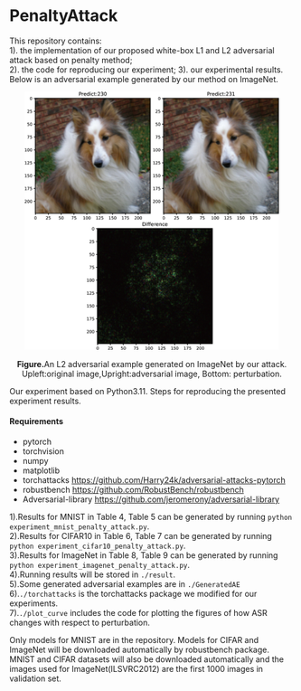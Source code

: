 # PenaltyAttack
This repository contains:<br>
1). the implementation of our proposed white-box L1 and L2 adversarial attack based on penalty method;<br>
2). the code for reproducing our experiment;
3). our experimental results.<br>
 Below is an adversarial example generated by our method on ImageNet.
<p align="center">
    <img src="AE_imagenet.png" width="450">
</p>
<p align="center">
<b>Figure.</b>An L2 adversarial example generated on ImageNet by our attack. Upleft:original image,Upright:adversarial image, Bottom: perturbation.
</p>

Our experiment based on Python3.11. Steps for reproducing the presented experiment results. 
#### Requirements
- pytorch
- torchvision
- numpy
- matplotlib
- torchattacks https://github.com/Harry24k/adversarial-attacks-pytorch
- robustbench https://github.com/RobustBench/robustbench
- Adversarial-library https://github.com/jeromerony/adversarial-library

1).Results for MNIST in Table 4, Table 5 can be generated by running  ```python experiment_mnist_penalty_attack.py```.<br>
2).Results for CIFAR10 in Table 6, Table 7 can be generated by running  ```python experiment_cifar10_penalty_attack.py```.<br>
3).Results for ImageNet in Table 8, Table 9 can be generated by running  ```python experiment_imagenet_penalty_attack.py```.<br>
4).Running results will be stored in ```./result```.<br>
5).Some generated adversarial examples are in ```./GeneratedAE```<br>
6).```./torchattacks``` is the torchattacks package we modified for our experiments. <br>
7).```./plot_curve``` includes the code for plotting the figures of how ASR changes with respect to perturbation.<br> 

Only models for MNIST are in the repository. Models for CIFAR and ImageNet will be downloaded automatically by robustbench package. MNIST and CIFAR datasets will also be downloaded automatically and the images used for ImageNet(ILSVRC2012) are the first 1000 images in validation set. <br>


